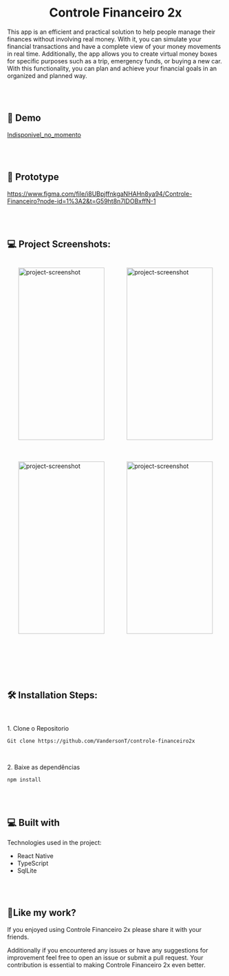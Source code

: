 <h1 align="center" id="title">Controle Financeiro 2x</h1>

<p id="description">This app is an efficient and practical solution to help people manage their finances without involving real money. With it, you can simulate your financial transactions and have a complete view of your money movements in real time. Additionally, the app allows you to create virtual money boxes for specific purposes such as a trip, emergency funds, or buying a new car. With this functionality, you can plan and achieve your financial goals in an organized and planned way.</p>

<br/><br/>
<h2>🚀 Demo</h2>

[Indisponivel\_no\_momento](Indisponivel_no_momento)


<br/><br/>
<h2>🔨 Prototype</h2>
<a href="https://www.figma.com/file/i8UBpjffnkgaNHAHn8ya94/Controle-Financeiro?node-id=1%3A2&t=G59ht8n7IDOBxffN-1" target="_blank">https://www.figma.com/file/i8UBpjffnkgaNHAHn8ya94/Controle-Financeiro?node-id=1%3A2&t=G59ht8n7IDOBxffN-1</a>


<br/><br/>
<h2>💻 Project Screenshots:</h2>
<br/>

<div style="display: flex; justify-content: space-around;flex-wrap: wrap;">
<img style="margin-bottom: 50px"  src="https://images2.imgbox.com/3f/b3/ih4GI8kQ_o.png" alt="project-screenshot" width="200" height="400/">

<img style="margin-bottom: 50px" src="https://images2.imgbox.com/05/9a/2l6qeoUA_o.png" alt="project-screenshot" width="200" height="400/">

<img style="margin-bottom: 50px"  src="https://images2.imgbox.com/35/50/4NsTsF34_o.png" alt="project-screenshot" width="200" height="400/">

<img style="margin-bottom: 50px"  src="https://images2.imgbox.com/d5/e1/CEKRZKKX_o.png" alt="project-screenshot" width="200" height="400/">
</div>

<br/><br/>
<h2>🛠️ Installation Steps:</h2>
<br/>
<p>1. Clone o Repositorio</p>

```
Git clone https://github.com/VandersonT/controle-financeiro2x
```
<br/>
<p>2. Baixe as dependências</p>

```
npm install
```

  
  <br/><br/>
<h2>💻 Built with</h2>

Technologies used in the project:

*   React Native
*   TypeScript
*   SqlLite

<br/><br/>
<h2>💖Like my work?</h2>
<p>If you enjoyed using Controle Financeiro 2x please share it with your friends. </p>

<p>Additionally if you encountered any issues or have any suggestions for improvement feel free to open an issue or submit a pull request. Your contribution is essential to making Controle Financeiro 2x even better.</p>